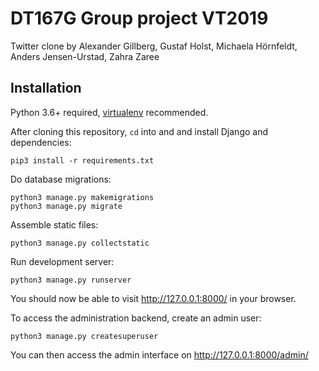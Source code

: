 # DT167G Group project VT2019

Twitter clone by Alexander Gillberg, Gustaf Holst, Michaela Hörnfeldt, Anders Jensen-Urstad, Zahra Zaree

## Installation

Python 3.6+ required, [virtualenv](https://developer.mozilla.org/en-US/docs/Learn/Server-side/Django/development_environment) recommended.

After cloning this repository, `cd` into and and install Django and dependencies:

```
pip3 install -r requirements.txt
```

Do database migrations:

```
python3 manage.py makemigrations
python3 manage.py migrate
```

Assemble static files:

```
python3 manage.py collectstatic
```

Run development server:

```
python3 manage.py runserver
```

You should now be able to visit http://127.0.0.1:8000/ in your browser.

To access the administration backend, create an admin user:

```
python3 manage.py createsuperuser
```

You can then access the admin interface on http://127.0.0.1:8000/admin/